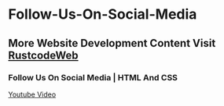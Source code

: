# Follow-Us-On-Social-Media

## More Website Development Content Visit [RustcodeWeb](https://www.rustcodeweb.com/)

### Follow Us On Social Media | HTML And CSS
[Youtube Video](https://youtu.be/WKdqBrXlM2U)


